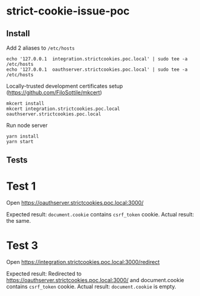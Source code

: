 # strict-cookie-issue-poc

## Install
Add 2 aliases to `/etc/hosts`
```
echo '127.0.0.1  integration.strictcookies.poc.local' | sudo tee -a /etc/hosts
echo '127.0.0.1  oauthserver.strictcookies.poc.local' | sudo tee -a /etc/hosts
```

Locally-trusted development certificates setup (https://github.com/FiloSottile/mkcert)
```
mkcert install
mkcert integration.strictcookies.poc.local oauthserver.strictcookies.poc.local
```

Run node server
```
yarn install
yarn start
```

## Tests
# Test 1
Open https://oauthserver.strictcookies.poc.local:3000/

Expected result: `document.cookie` contains `csrf_token` cookie.
Actual result: the same.

# Test 3
Open https://integration.strictcookies.poc.local:3000/redirect

Expected result: Redirected to https://oauthserver.strictcookies.poc.local:3000/ and document.cookie contains `csrf_token` cookie.
Actual result: `document.cookie` is empty.


